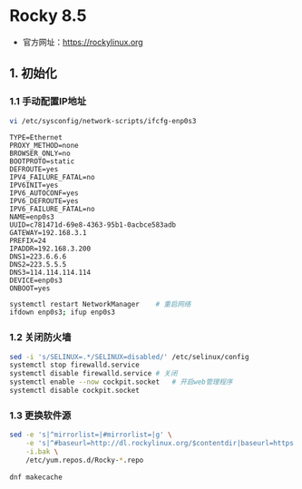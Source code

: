 # Rocky 8.5

- 官方网址：https://rockylinux.org

## 1. 初始化

### 1.1 手动配置IP地址

```bash
vi /etc/sysconfig/network-scripts/ifcfg-enp0s3
```

```apacheconf
TYPE=Ethernet
PROXY_METHOD=none
BROWSER_ONLY=no
BOOTPROTO=static
DEFROUTE=yes
IPV4_FAILURE_FATAL=no
IPV6INIT=yes
IPV6_AUTOCONF=yes
IPV6_DEFROUTE=yes
IPV6_FAILURE_FATAL=no
NAME=enp0s3
UUID=c781471d-69e8-4363-95b1-0acbce583adb
GATEWAY=192.168.3.1
PREFIX=24
IPADDR=192.168.3.200
DNS1=223.6.6.6
DNS2=223.5.5.5
DNS3=114.114.114.114
DEVICE=enp0s3
ONBOOT=yes
```

```bash
systemctl restart NetworkManager    # 重启网络
ifdown enp0s3; ifup enp0s3
```

### 1.2 关闭防火墙

```bash
sed -i 's/SELINUX=.*/SELINUX=disabled/' /etc/selinux/config
systemctl stop firewalld.service
systemctl disable firewalld.service # 关闭
systemctl enable --now cockpit.socket   # 开启web管理程序
systemctl disable cockpit.socket
```


### 1.3 更换软件源

```bash
sed -e 's|^mirrorlist=|#mirrorlist=|g' \
    -e 's|^#baseurl=http://dl.rockylinux.org/$contentdir|baseurl=https://mirrors.aliyun.com/rockylinux|g' \
    -i.bak \
    /etc/yum.repos.d/Rocky-*.repo
 
dnf makecache
```







